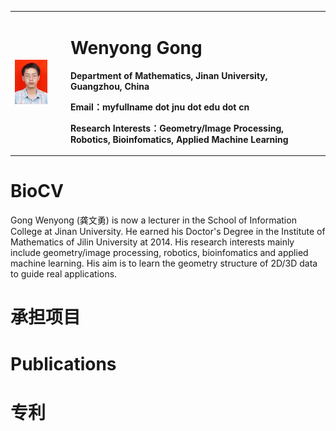 <table border="0">
  <tr>
    <td width="15%">
      <img src="/gongwenyong.jpg" width="70%">      
    </td>
    <td width="70%">
      <h1>Wenyong Gong</h1>
      <p><b>Department of Mathematics, Jinan University, Guangzhou, China</b></p>
      <p><b>Email：myfullname dot jnu dot edu dot cn</b></p>
      <p><b>Research Interests：Geometry/Image Processing, Robotics, Bioinfomatics, Applied Machine Learning</b></p>
    </td>
  </tr>
</table>

# BioCV
Gong Wenyong (龚文勇) is now a lecturer in the School of Information College at Jinan University. 
He earned his Doctor's Degree in the Institute of Mathematics of Jilin University at 2014. His research 
interests mainly include geometry/image processing, robotics, bioinfomatics and applied machine learning. 
His aim is to learn the geometry structure of 2D/3D data to guide real applications.
# 承担项目
# Publications
# 专利
